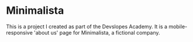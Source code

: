# Minimalista
This is a project I created as part of the Devslopes Academy. It is a mobile-responsive 'about us' page for Minimalista, a fictional company.
